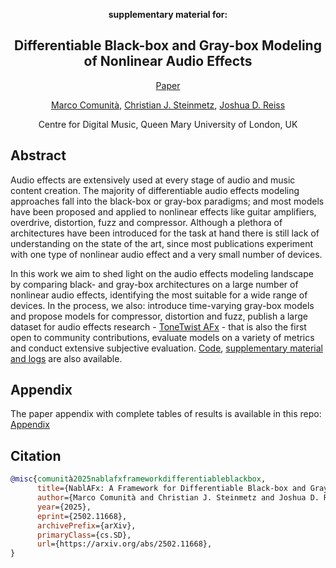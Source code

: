 <div align="center">

**supplementary material for:**

## Differentiable Black-box and Gray-box Modeling of Nonlinear Audio Effects

[Paper]()

[Marco Comunità](https://mcomunita.github.io/), [Christian J. Steinmetz](https://www.christiansteinmetz.com/), [Joshua D. Reiss](http://www.eecs.qmul.ac.uk/~josh/)

Centre for Digital Music, Queen Mary University of London, UK<br>

</div>

## Abstract
Audio effects are extensively used at every stage of audio and music content creation.
The majority of differentiable audio effects modeling approaches fall into the black-box or gray-box paradigms; 
and most models have been proposed and applied to nonlinear effects like guitar amplifiers, overdrive, distortion, fuzz and compressor. 
Although a plethora of architectures have been introduced for the task at hand there is still lack of understanding on the state of the art, 
since most publications experiment with one type of nonlinear audio effect and a very small number of devices. 

In this work we aim to shed light on the audio effects modeling landscape by comparing black- and gray-box architectures on a large number 
of nonlinear audio effects, identifying the most suitable for a wide range of devices. 
In the process, we also: introduce time-varying gray-box models and propose models for compressor, distortion and fuzz, publish 
a large dataset for audio effects research - [ToneTwist AFx](https://github.com/mcomunita/tonetwist-afx-dataset) - 
that is also the first open to community contributions, evaluate models on a variety of metrics and conduct extensive subjective evaluation. 
[Code](https://github.com/mcomunita/nablafx), [supplementary material and logs](https://github.com/mcomunita/nnlinafx-supp-material) are also available.

## Appendix

The paper appendix with complete tables of results is available in this repo:
[Appendix](https://github.com/mcomunita/nnlinafx-supp-material/blob/master/Differentiable_Black_box_and_Gray_box_Modeling_of_Nonlinear_Audio_Effects___Appendix___Arxiv.pdf)

## Citation

```BibTex
@misc{comunità2025nablafxframeworkdifferentiableblackbox,
      title={NablAFx: A Framework for Differentiable Black-box and Gray-box Modeling of Audio Effects}, 
      author={Marco Comunità and Christian J. Steinmetz and Joshua D. Reiss},
      year={2025},
      eprint={2502.11668},
      archivePrefix={arXiv},
      primaryClass={cs.SD},
      url={https://arxiv.org/abs/2502.11668}, 
}
```
